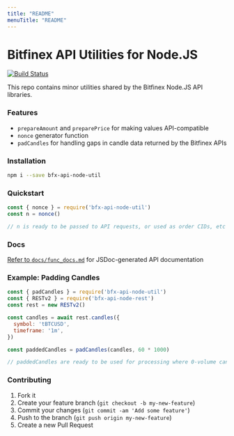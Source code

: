 ```yaml
---
title: "README"
menuTitle: "README"
---
```

# Bitfinex API Utilities for Node.JS

[![Build Status](https://travis-ci.org/bitfinexcom/bfx-api-node-util.svg?branch=master)](https://travis-ci.org/bitfinexcom/bfx-api-node-util)

This repo contains minor utilities shared by the Bitfinex Node.JS API libraries.

### Features

* `prepareAmount` and `preparePrice` for making values API-compatible
* `nonce` generator function
* `padCandles` for handling gaps in candle data returned by the Bitfinex APIs

### Installation

```bash
npm i --save bfx-api-node-util
```

### Quickstart

```js
const { nonce } = require('bfx-api-node-util')
const n = nonce()

// n is ready to be passed to API requests, or used as order CIDs, etc
```

### Docs

[Refer to `docs/func_docs.md`](/docs/func_docs.md) for JSDoc-generated API documentation

### Example: Padding Candles

```js
const { padCandles } = require('bfx-api-node-util')
const { RESTv2 } = require('bfx-api-node-rest')
const rest = new RESTv2()

const candles = await rest.candles({
  symbol: 'tBTCUSD',
  timeframe: '1m',
})

const paddedCandles = padCandles(candles, 60 * 1000)

// paddedCandles are ready to be used for processing where 0-volume candles are required
```

### Contributing

1. Fork it
2. Create your feature branch (`git checkout -b my-new-feature`)
3. Commit your changes (`git commit -am 'Add some feature'`)
4. Push to the branch (`git push origin my-new-feature`)
5. Create a new Pull Request
